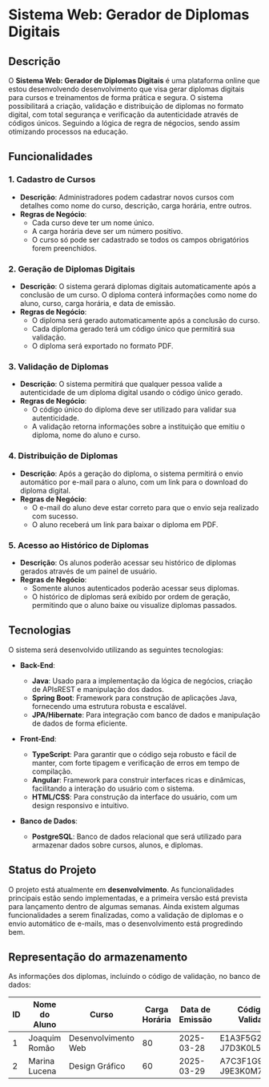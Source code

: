 # Sistema Web: Gerador de Diplomas Digitais

## Descrição

O **Sistema Web: Gerador de Diplomas Digitais** é uma plataforma online que estou desenvolvendo desenvolvimento que visa gerar diplomas digitais para cursos e treinamentos de forma prática e segura. O sistema possibilitará a criação, validação e distribuição de diplomas no formato digital, com total segurança e verificação da autenticidade através de códigos únicos. Seguindo a lógica de regra de négocios, sendo assim otimizando processos na educação.

## Funcionalidades

### 1. **Cadastro de Cursos**
   - **Descrição**: Administradores podem cadastrar novos cursos com detalhes como nome do curso, descrição, carga horária, entre outros.
   - **Regras de Negócio**:
     - Cada curso deve ter um nome único.
     - A carga horária deve ser um número positivo.
     - O curso só pode ser cadastrado se todos os campos obrigatórios forem preenchidos.

### 2. **Geração de Diplomas Digitais**
   - **Descrição**: O sistema gerará diplomas digitais automaticamente após a conclusão de um curso. O diploma conterá informações como nome do aluno, curso, carga horária, e data de emissão.
   - **Regras de Negócio**:
     - O diploma será gerado automaticamente após a conclusão do curso.
     - Cada diploma gerado terá um código único que permitirá sua validação.
     - O diploma será exportado no formato PDF.

### 3. **Validação de Diplomas**
   - **Descrição**: O sistema permitirá que qualquer pessoa valide a autenticidade de um diploma digital usando o código único gerado.
   - **Regras de Negócio**:
     - O código único do diploma deve ser utilizado para validar sua autenticidade.
     - A validação retorna informações sobre a instituição que emitiu o diploma, nome do aluno e curso.

### 4. **Distribuição de Diplomas**
   - **Descrição**: Após a geração do diploma, o sistema permitirá o envio automático por e-mail para o aluno, com um link para o download do diploma digital.
   - **Regras de Negócio**:
     - O e-mail do aluno deve estar correto para que o envio seja realizado com sucesso.
     - O aluno receberá um link para baixar o diploma em PDF.

### 5. **Acesso ao Histórico de Diplomas**
   - **Descrição**: Os alunos poderão acessar seu histórico de diplomas gerados através de um painel de usuário.
   - **Regras de Negócio**:
     - Somente alunos autenticados poderão acessar seus diplomas.
     - O histórico de diplomas será exibido por ordem de geração, permitindo que o aluno baixe ou visualize diplomas passados.

## Tecnologias

O sistema será desenvolvido utilizando as seguintes tecnologias:

- **Back-End**:
  - **Java**: Usado para a implementação da lógica de negócios, criação de APIsREST e manipulação dos dados.
  - **Spring Boot**: Framework para construção de aplicações Java, fornecendo uma estrutura robusta e escalável.
  - **JPA/Hibernate**: Para integração com banco de dados e manipulação de dados de forma eficiente.

- **Front-End**:
  - **TypeScript**: Para garantir que o código seja robusto e fácil de manter, com forte tipagem e verificação de erros em tempo de compilação.
  - **Angular**: Framework para construir interfaces ricas e dinâmicas, facilitando a interação do usuário com o sistema.
  - **HTML/CSS**: Para construção da interface do usuário, com um design responsivo e intuitivo.

- **Banco de Dados**:
  - **PostgreSQL**: Banco de dados relacional que será utilizado para armazenar dados sobre cursos, alunos, e diplomas.

## Status do Projeto

O projeto está atualmente em **desenvolvimento**. As funcionalidades principais estão sendo implementadas, e a primeira versão está prevista para lançamento dentro de algumas semanas. Ainda existem algumas funcionalidades a serem finalizadas, como a validação de diplomas e o envio automático de e-mails, mas o desenvolvimento está progredindo bem.

## Representação do armazenamento
As informações dos diplomas, incluindo o código de validação, no banco de dados:

| **ID** | **Nome do Aluno**   | **Curso**             | **Carga Horária** | **Data de Emissão** | **Código de Validação**            |
|--------|---------------------|-----------------------|-------------------|---------------------|------------------------------------|
| 1      | Joaquim Romão       | Desenvolvimento Web   | 80                | 2025-03-28          | E1A3F5G2H9-J7D3K0L5M8N9P1         |
| 2      | Marina Lucena      | Design Gráfico        | 60                | 2025-03-29          | A7C3F1G9H4-J9E3K0M7N9O2           |

